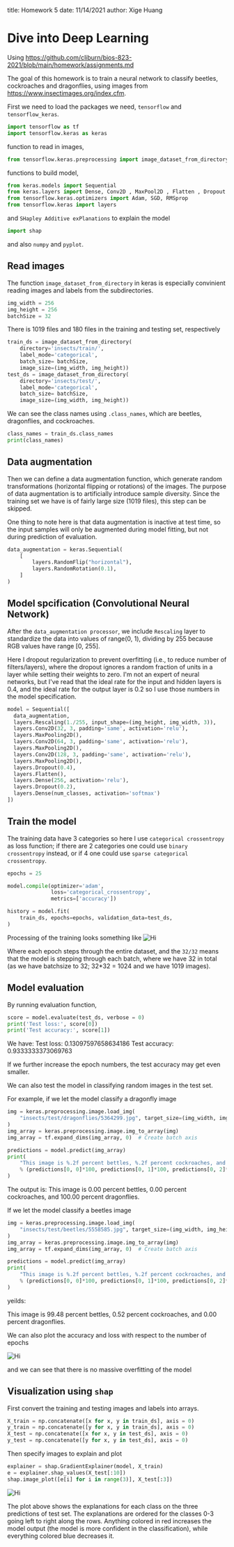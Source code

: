 title: Homework 5
date: 11/14/2021
author: Xige Huang

# Dive into Deep Learning

Using <https://github.com/cliburn/bios-823-2021/blob/main/homework/assignments.md>

The goal of this homework is to train a neural network to classify beetles, cockroaches and dragonflies, using images from <https://www.insectimages.org/index.cfm>.

First we need to load the packages we need, `tensorflow` and `tensorflow_keras`.
```python
import tensorflow as tf
import tensorflow.keras as keras
```
function to read in images,

```python
from tensorflow.keras.preprocessing import image_dataset_from_directory
```

functions to build model,
```python
from keras.models import Sequential
from keras.layers import Dense, Conv2D , MaxPool2D , Flatten , Dropout 
from tensorflow.keras.optimizers import Adam, SGD, RMSprop
from tensorflow.keras import layers
```

and `SHapley Additive exPlanations` to explain the model
```python
import shap
```

and also `numpy` and `pyplot`.


## Read images
The function `image_dataset_from_directory` in keras is especially convinient reading images and labels from the subdirectories.
```python
img_width = 256
img_height = 256
batchSize = 32
```
There is 1019 files and 180 files in the training and testing set, respectively
```python
train_ds = image_dataset_from_directory(
    directory='insects/train/',
    label_mode='categorical',
    batch_size= batchSize,
    image_size=(img_width, img_height))
test_ds = image_dataset_from_directory(
    directory='insects/test/',
    label_mode='categorical',
    batch_size= batchSize,
    image_size=(img_width, img_height))
```

We can see the class names using `.class_names`, which are beetles, dragonflies, and cockroaches.
```python
class_names = train_ds.class_names
print(class_names)
```

## Data augmentation
Then we can define a data augmentation function, which generate random transformations (horizontal flipping or rotations) of the images. The purpose of data augmentation is to artificially introduce sample diversity. Since the training set we have is of fairly large size (1019 files), this step can be skipped.

One thing to note here is that data augmentation is inactive at test time, so the input samples will only be augmented during model fitting, but not during prediction of evaluation.

```python
data_augmentation = keras.Sequential(
    [
        layers.RandomFlip("horizontal"),
        layers.RandomRotation(0.1),
    ]
)
```


## Model spcification (Convolutional Neural Network)

After the `data_augmentation processor`, we include `Rescaling` layer to standardize the data into values of range(0, 1), dividing by 255 because RGB values have range [0, 255].

Here I dropout regularization to prevent overfitting (i.e., to reduce number of filters/layers), where the dropout ignores a random fraction of units in a layer while setting their weights to zero.
I'm not an expert of neural networks, but I've read that the ideal rate for the input and hidden layers is 0.4, and the ideal rate for the output layer is 0.2 so I use those numbers in the model specification.


```python
model = Sequential([
  data_augmentation,
  layers.Rescaling(1./255, input_shape=(img_height, img_width, 3)),
  layers.Conv2D(32, 3, padding='same', activation='relu'),
  layers.MaxPooling2D(),
  layers.Conv2D(64, 3, padding='same', activation='relu'),
  layers.MaxPooling2D(),
  layers.Conv2D(128, 3, padding='same', activation='relu'),
  layers.MaxPooling2D(),
  layers.Dropout(0.4),
  layers.Flatten(),
  layers.Dense(256, activation='relu'),
  layers.Dropout(0.2),
  layers.Dense(num_classes, activation='softmax')
])
```


## Train the model

The training data have 3 categories so here I use `categorical crossentropy` as loss function; if there are 2 categories one could use `binary crossentropy` instead, or if 4 one could use `sparse categorical crossentropy`.
              
```python
epochs = 25

model.compile(optimizer='adam',
              loss='categorical_crossentropy',
              metrics=['accuracy'])

history = model.fit(
    train_ds, epochs=epochs, validation_data=test_ds,
)
```

Processing of the training looks something like
![Hi][output]


Where each epoch steps through the entire dataset, and the `32/32` means that the model is stepping through each batch, where we have 32 in total (as we have batchsize to 32; 32*32 = 1024 and we have 1019 images).

## Model evaluation

By running evaluation function,

```python
score = model.evaluate(test_ds, verbose = 0)
print('Test loss:', score[0])
print('Test accuracy:', score[1])
```
We have:
Test loss: 0.13097597658634186
Test accuracy: 0.9333333373069763

If we further increase the epoch numbers, the test accuracy may get even smaller.


We can also test the model in classifying random images in the test set.

For example, if we let the model classify a dragonfly image

```python
img = keras.preprocessing.image.load_img(
    "insects/test/dragonflies/5364299.jpg", target_size=(img_width, img_height)
)
img_array = keras.preprocessing.image.img_to_array(img)
img_array = tf.expand_dims(img_array, 0)  # Create batch axis

predictions = model.predict(img_array)
print(
    "This image is %.2f percent bettles, %.2f percent cockroaches, and %.2f percent dragonflies."
    % (predictions[0, 0]*100, predictions[0, 1]*100, predictions[0, 2]*100)
)
```

The output is:
This image is 0.00 percent bettles, 0.00 percent cockroaches, and 100.00 percent dragonflies.


If we let the model classify a beetles image
```python
img = keras.preprocessing.image.load_img(
    "insects/test/beetles/5558585.jpg", target_size=(img_width, img_height)
)
img_array = keras.preprocessing.image.img_to_array(img)
img_array = tf.expand_dims(img_array, 0)  # Create batch axis

predictions = model.predict(img_array)
print(
    "This image is %.2f percent bettles, %.2f percent cockroaches, and %.2f percent dragonflies."
    % (predictions[0, 0]*100, predictions[0, 1]*100, predictions[0, 2]*100)
)
```
yeilds:

This image is 99.48 percent bettles, 0.52 percent cockroaches, and 0.00 percent dragonflies.


We can also plot the accuracy and loss with respect to the number of epochs

![Hi][acc_loss]

and we can see that there is no massive overfitting of the model

## Visualization using `shap`

First convert the training and testing images and labels into arrays.
```python
X_train = np.concatenate([x for x, y in train_ds], axis = 0)
y_train = np.concatenate([y for x, y in train_ds], axis = 0)
X_test = np.concatenate([x for x, y in test_ds], axis = 0)
y_test = np.concatenate([y for x, y in test_ds], axis = 0)
```

Then specify images to explain and plot
```python
explainer = shap.GradientExplainer(model, X_train)
e = explainer.shap_values(X_test[:10])
shap.image_plot([e[i] for i in range(3)], X_test[:3])
```

![Hi][shap]

The plot above shows the explanations for each class on the three predictions of test set. The explanations are ordered for the classes 0-3 going left to right along the rows. Anything colored in red increases the model output (the model is more confident in the classification), while everything colored blue decreases it.



[output]: {static}/images/output.png
[acc_loss]: {static}/images/acc_loss.png
[shap]: {static}/images/shap.png

